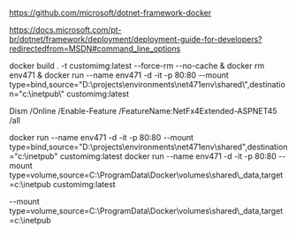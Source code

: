 https://github.com/microsoft/dotnet-framework-docker

https://docs.microsoft.com/pt-br/dotnet/framework/deployment/deployment-guide-for-developers?redirectedfrom=MSDN#command_line_options


docker build . -t customimg:latest --force-rm --no-cache & docker rm env471 & docker run --name env471 -d -it -p 80:80 --mount type=bind,source="D:\projects\environments\net471env\shared\\",destination="c:\inetpub\\" customimg:latest

Dism /Online /Enable-Feature /FeatureName:NetFx4Extended-ASPNET45 /all

docker run --name env471 -d -it -p 80:80 --mount type=bind,source="D:\projects\environments\net471env\shared\",destination="c:\inetpub\" customimg:latest
docker run --name env471 -d -it -p 80:80 --mount type=volume,source=C:\\ProgramData\\Docker\\volumes\\shared\\_data,target=c:\inetpub customimg:latest

--mount type=volume,source=C:\\ProgramData\\Docker\\volumes\\shared\\_data,target=c:\inetpub